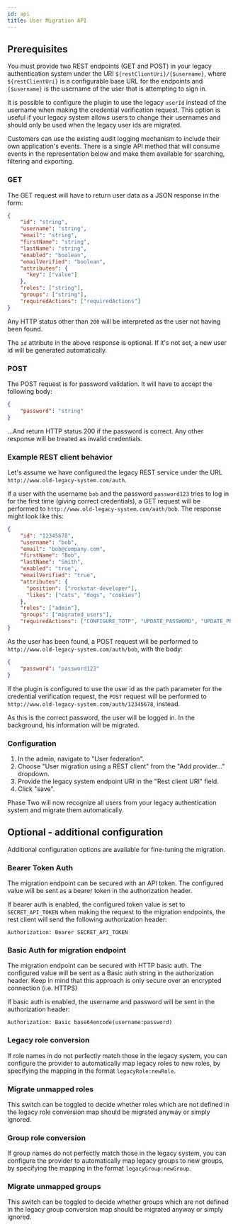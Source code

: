 ```yaml
---
id: api
title: User Migration API
---
```


## Prerequisites

You must provide two REST endpoints (GET and POST) in your legacy authentication system under the URI `${restClientUri}/{$username}`, where `${restClientUri}` is a configurable base URL for the endpoints and `{$username}` is the
username of the user that is attempting to sign in.

It is possible to configure the plugin to use the legacy `userId` instead of the username when making the credential verification request. This option is useful if your legacy system allows users to change their usernames and should only be used when the legacy user ids are migrated.

Customers can use the existing audit logging mechanism to include their own application's events. There is a single API method that will consume events in the representation below and make them available for searching, filtering and exporting.

### GET
The GET request will have to return user data as a JSON response in the form:
```json
{
    "id": "string",
    "username": "string",
    "email": "string",
    "firstName": "string",
    "lastName": "string",
    "enabled": "boolean",
    "emailVerified": "boolean",
    "attributes": {
      "key": ["value"]
    },
    "roles": ["string"],
    "groups": ["string"],
    "requiredActions": ["requiredActions"]
}
```


Any HTTP status other than `200` will be interpreted as the user not having been found. 

The `id` attribute in the above response is optional. If it's not set, a new user id will be generated automatically.

### POST
The POST request is for password validation. It will have to accept the following body:
```json
{
    "password": "string"
}
```

...And return HTTP status 200 if the password is correct. Any other response will be treated as invalid credentials.

### Example REST client behavior

Let's assume we have configured the legacy REST service under the URL `http://www.old-legacy-system.com/auth`.

If a user with the username `bob` and the password `password123` tries to log in for the first time (giving correct credentials), a GET request will be performed to `http://www.old-legacy-system.com/auth/bob`.
The response might look like this:
```json
{
    "id": "12345678",
    "username": "bob",
    "email": "bob@company.com",
    "firstName": "Bob",
    "lastName": "Smith",
    "enabled": "true",
    "emailVerified": "true",
    "attributes": {
      "position": ["rockstar-developer"],
      "likes": ["cats", "dogs", "cookies"]
    },
    "roles": ["admin"],
    "groups": ["migrated_users"],
    "requiredActions": ["CONFIGURE_TOTP", "UPDATE_PASSWORD", "UPDATE_PROFILE", "update_user_locale"]
}
```

As the user has been found, a POST request will be performed to `http://www.old-legacy-system.com/auth/bob`, with
the body:
```json
{
    "password": "password123"
}
```

If the plugin is configured to use the user id as the path parameter for the credential verification request, the `POST` request will be performed to `http://www.old-legacy-system.com/auth/12345678`, instead.

As this is the correct password, the user will be logged in. In the background, his information will be migrated.

### Configuration

1. In the admin, navigate to "User federation".
1. Choose "User migration using a REST client" from the "Add provider..." dropdown.
1. Provide the legacy system endpoint URI in the "Rest client URI" field.
1. Click "save".

Phase Two will now recognize all users from your legacy authentication system and migrate them automatically.

## Optional - additional configuration

Additional configuration options are available for fine-tuning the migration. 

### Bearer Token Auth

The migration endpoint can be secured with an API token. The configured value will be sent as a bearer token in the authorization header.

If bearer auth is enabled, the configured token value is set to `SECRET_API_TOKEN` when making the request to the migration endpoints, the rest client will send the following authorization header:
```
Authorization: Bearer SECRET_API_TOKEN
```

### Basic Auth for migration endpoint

The migration endpoint can be secured with HTTP basic auth. 
The configured value will be sent as a Basic auth string in the authorization header.
Keep in mind that this approach is only secure over an encrypted connection (i.e. HTTPS)

If basic auth is enabled, the username and password will be sent in the authorization header:

```
Authorization: Basic base64encode(username:password)
```

### Legacy role conversion

If role names in do not perfectly match those in the legacy system, you can configure the provider to automatically map legacy roles to new roles, by specifying the mapping in the format `legacyRole:newRole`.

### Migrate unmapped roles

This switch can be toggled to decide whether roles which are not defined in the legacy role conversion map should be
 migrated anyway or simply ignored.

### Group role conversion

If group names do not perfectly match those in the legacy system, you can configure the provider to automatically map legacy groups to new groups, by specifying the mapping in the format `legacyGroup:newGroup`.

### Migrate unmapped groups

This switch can be toggled to decide whether groups which are not defined in the legacy group conversion map should be migrated anyway or simply ignored.

